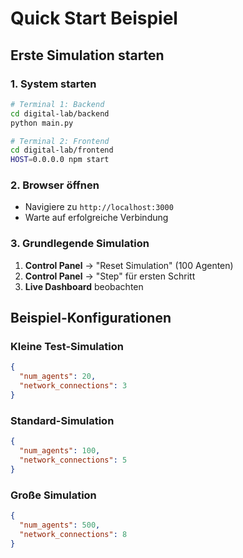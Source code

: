 # Quick Start Beispiel

## Erste Simulation starten

### 1. System starten
```bash
# Terminal 1: Backend
cd digital-lab/backend
python main.py

# Terminal 2: Frontend
cd digital-lab/frontend
HOST=0.0.0.0 npm start
```

### 2. Browser öffnen
- Navigiere zu `http://localhost:3000`
- Warte auf erfolgreiche Verbindung

### 3. Grundlegende Simulation
1. **Control Panel** → "Reset Simulation" (100 Agenten)
2. **Control Panel** → "Step" für ersten Schritt
3. **Live Dashboard** beobachten

## Beispiel-Konfigurationen

### Kleine Test-Simulation
```json
{
  "num_agents": 20,
  "network_connections": 3
}
```

### Standard-Simulation
```json
{
  "num_agents": 100,
  "network_connections": 5
}
```

### Große Simulation
```json
{
  "num_agents": 500,
  "network_connections": 8
}
```